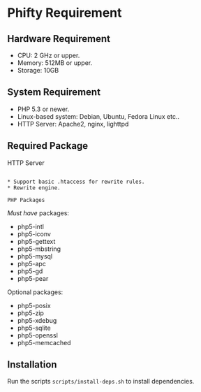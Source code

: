 Phifty Requirement
==================

Hardware Requirement
--------------------

* CPU: 2 GHz or upper.
* Memory: 512MB or upper.
* Storage: 10GB

System Requirement
------------------

* PHP 5.3 or newer.
* Linux-based system:  Debian, Ubuntu, Fedora Linux etc..
* HTTP Server: Apache2, nginx, lighttpd

Required Package
----------------


HTTP Server
~~~~~~~~~~~

* Support basic .htaccess for rewrite rules.
* Rewrite engine.

PHP Packages
~~~~~~~~~~~~

*Must have* packages:

* php5-intl
* php5-iconv
* php5-gettext
* php5-mbstring
* php5-mysql
* php5-apc
* php5-gd
* php5-pear

Optional packages:

* php5-posix
* php5-zip
* php5-xdebug
* php5-sqlite
* php5-openssl
* php5-memcached


Installation
------------

Run the scripts `scripts/install-deps.sh` to install
dependencies.


